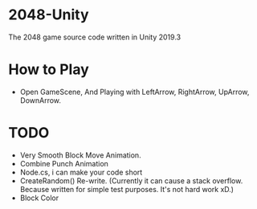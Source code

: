 # 2048-Unity
 The 2048 game source code written in Unity 2019.3

# How to Play
 - Open GameScene, And Playing with LeftArrow, RightArrow, UpArrow, DownArrow.
 

# TODO 
 * Very Smooth Block Move Animation.
 * Combine Punch Animation
 * Node.cs, i can make your code short
 * CreateRandom() Re-write. (Currently it can cause a stack overflow. Because written for simple test purposes. It's not hard work xD.)
 * Block Color
